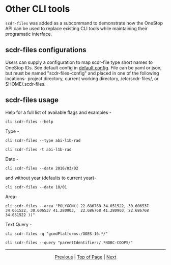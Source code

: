 # Other CLI tools

`scdr-files` was added as a subcommand to demonstrate how the OneStop API can be used to replace existing CLI tools while maintaining their programatic interface.

## scdr-files configurations

Users can supply a configuration to map scdr-file type short names to OneStop IDs. See default config in [default config](cli/scdr-files-config.yaml). File can be yaml or json, but must be named "scdr-files-config" and placed in one of the following locations-  project directory, current working directory, /etc/scdr-files/, or $HOME/.scdr-files.


## scdr-files usage

Help for a full list of available flags and examples -

`cli scdr-files --help`

Type -

`cli scdr-files --type abi-l1b-rad`

`cli scdr-files -t abi-l1b-rad`

Date -

`cli scdr-files --date 2016/03/02`

and without year (defaults to current year)-

`cli scdr-files --date 10/01`

Area-

`cli scdr-files --area "POLYGON(( 22.686768 34.051522, 30.606537 34.051522, 30.606537 41.280903,  22.686768 41.280903, 22.686768 34.051522 ))"`

Text Query -

`cli scdr-files -q "gcmdPlatforms:/GOES-16.*/"`

`cli scdr-files --query "parentIdentifier:/.*NDBC-COOPS/"`

<hr>
<div align="center"><a href="/onestop/public-user/cli/quickstart">Previous</a> | <a href="#">Top of Page</a> | <a href="/onestop/public-user">Next</a></div>
